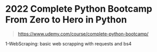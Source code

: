 # 2022 Complete Python Bootcamp From Zero to Hero in Python
>https://www.udemy.com/course/complete-python-bootcamp/

1-WebScraping: basic web scrapping with requests and bs4